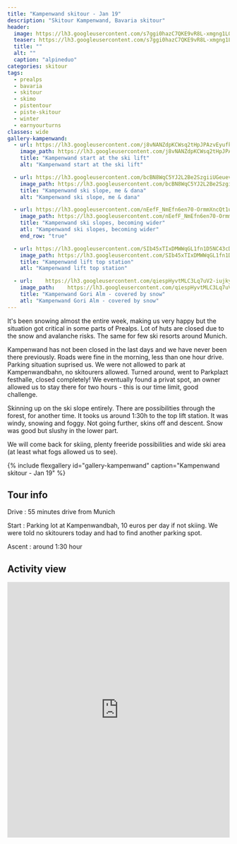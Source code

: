 ```yaml
---
title: "Kampenwand skitour - Jan 19"
description: "Skitour Kampenwand, Bavaria skitour"
header:
  image: https://lh3.googleusercontent.com/s7ggi0hazC7QKE9vR8L-xmgng1LOU3MV2FIxDUqbSsWiqoaK-IMUV8ty17boIEqRYE1AZ3-iZY5soZ1GtlSEJrM6HLcFbiB5XHpU_vdXWoIoQr0iEt8cWXltJ3bZbH0Sj_aPUunOdECylBsrR-5eCI2KC8u_SIR1ANCktPm8I0lfuTuXztFkDLUGXJfnF1Czh2FckUUjzMUiVYZ3hQGhQaN1MCO2vMQG33qYvr7UutFV5XKruz9I49ruSSjYuZIZYlk_v2h63W1gS4nOawr5_f46s2BGareeOX473azSI-ib0FV7UWEUyajc0b-E1PlKN-dIYfSs2-m_cUqeoqwGVNskZyBbFLrc70WK9H0smB-4Bl8PVdYFgZ9rg392XRjCQNgOiKLrvr9A8ywJUpli_P86AMfc0KawSXu4dOSlh0iigWXKdHx02z2EMxotA50k7VLBf-_iFhYrqU9bsmnIsXoXqYdO3dpJX-iE2TZD24pTChiMTA9sFG3_HE4vcAwwwkn8kPuElNqeTRIDrVDBBOm6kK2B2qhDxdGnBNK5F4yvANrhUNdoVIM0nnhdfMoeE43_CjXXE3YevPHzcqB24XmEhAdyzQFVLBOqiLFmk1pYhNrZRE6YXuyQ2vY_dlUJTggJFDmud6rlUvLc3Mi-4tCa1rpty8YsyjEhQGf_H_5J9fSYbEsfrVfhGShLt3X-1GLDLgWJ4Iz7-uvcJMM=w1994-h1542-no
  teaser: https://lh3.googleusercontent.com/s7ggi0hazC7QKE9vR8L-xmgng1LOU3MV2FIxDUqbSsWiqoaK-IMUV8ty17boIEqRYE1AZ3-iZY5soZ1GtlSEJrM6HLcFbiB5XHpU_vdXWoIoQr0iEt8cWXltJ3bZbH0Sj_aPUunOdECylBsrR-5eCI2KC8u_SIR1ANCktPm8I0lfuTuXztFkDLUGXJfnF1Czh2FckUUjzMUiVYZ3hQGhQaN1MCO2vMQG33qYvr7UutFV5XKruz9I49ruSSjYuZIZYlk_v2h63W1gS4nOawr5_f46s2BGareeOX473azSI-ib0FV7UWEUyajc0b-E1PlKN-dIYfSs2-m_cUqeoqwGVNskZyBbFLrc70WK9H0smB-4Bl8PVdYFgZ9rg392XRjCQNgOiKLrvr9A8ywJUpli_P86AMfc0KawSXu4dOSlh0iigWXKdHx02z2EMxotA50k7VLBf-_iFhYrqU9bsmnIsXoXqYdO3dpJX-iE2TZD24pTChiMTA9sFG3_HE4vcAwwwkn8kPuElNqeTRIDrVDBBOm6kK2B2qhDxdGnBNK5F4yvANrhUNdoVIM0nnhdfMoeE43_CjXXE3YevPHzcqB24XmEhAdyzQFVLBOqiLFmk1pYhNrZRE6YXuyQ2vY_dlUJTggJFDmud6rlUvLc3Mi-4tCa1rpty8YsyjEhQGf_H_5J9fSYbEsfrVfhGShLt3X-1GLDLgWJ4Iz7-uvcJMM=w1994-h1542-no
  title: ""
  alt: ""
  caption: "alpineduo"
categories: skitour
tags:
  - prealps
  - bavaria
  - skitour
  - skimo
  - pistentour
  - piste-skitour
  - winter
  - earnyourturns
classes: wide
gallery-kampenwand:
  - url: https://lh3.googleusercontent.com/j8vNANZdpKCWsq2tHpJPAzvEyufkccsyMVT-XIAowgOYBRyJnyMeAWvKm00zGKcFLDpwhEmjAmRTcEqcVlVjLaLoxlMmeL_OrPbGG5tXV3dSHn2Y9QZve0jnE-ERyWP7md1Wox7wPqVkyITwmBiWPBqUWf-BYVlNNcMBeUqY_j5pPVv42gaOfq5GTbCPT4S_CMGqRz5LgNaInfcaSSK8_56aNuNKK3S02ySlv_x14XjhkSUGFq6n537xI6QH-NMADs1rRSqBJhHy9rk6WC8M2cISCupnT58v4aYnQj0XdM3M4Lq35W0MFQ9hkca8JKTlzn9ZjHkyC4Pgb0_64zt1zbiKZOXHSdZIeWAh0IhUmhuHJSzoOGCjGFYvYKEIysa1EvJo5AUOxr_T6n9weQ-DK6Bpd-nk_D5yZusp73sVfdWWlKqyd0J7p6NL18-vMqyiVO95Pqi5q725NLCcGkh0vlRKKpHarQO_WUlsZRQJ1A0ExsHv0pRFH-nG4VPktsk8vvv9gJgZUpe3oXajt_KjRaNJ1A3oJu2C85BX-AS7fWZkPL76oE_Hw2GCWlS5Y6zEYlHSyqB_7LHHUklFGIelSMC-nR8ICLqXQ8F_Cpq4V9HsOP3DxOnMcr9GFp2-Y6oIgdWCygkbN0QAsKGasRCTdYOUtQPmxpwuGNhyOCsHvZlriq9Cf4PVD_7UClFxnMb7W79NYm9enX_YozDDrSc=w1158-h1542-no
    image_path: https://lh3.googleusercontent.com/j8vNANZdpKCWsq2tHpJPAzvEyufkccsyMVT-XIAowgOYBRyJnyMeAWvKm00zGKcFLDpwhEmjAmRTcEqcVlVjLaLoxlMmeL_OrPbGG5tXV3dSHn2Y9QZve0jnE-ERyWP7md1Wox7wPqVkyITwmBiWPBqUWf-BYVlNNcMBeUqY_j5pPVv42gaOfq5GTbCPT4S_CMGqRz5LgNaInfcaSSK8_56aNuNKK3S02ySlv_x14XjhkSUGFq6n537xI6QH-NMADs1rRSqBJhHy9rk6WC8M2cISCupnT58v4aYnQj0XdM3M4Lq35W0MFQ9hkca8JKTlzn9ZjHkyC4Pgb0_64zt1zbiKZOXHSdZIeWAh0IhUmhuHJSzoOGCjGFYvYKEIysa1EvJo5AUOxr_T6n9weQ-DK6Bpd-nk_D5yZusp73sVfdWWlKqyd0J7p6NL18-vMqyiVO95Pqi5q725NLCcGkh0vlRKKpHarQO_WUlsZRQJ1A0ExsHv0pRFH-nG4VPktsk8vvv9gJgZUpe3oXajt_KjRaNJ1A3oJu2C85BX-AS7fWZkPL76oE_Hw2GCWlS5Y6zEYlHSyqB_7LHHUklFGIelSMC-nR8ICLqXQ8F_Cpq4V9HsOP3DxOnMcr9GFp2-Y6oIgdWCygkbN0QAsKGasRCTdYOUtQPmxpwuGNhyOCsHvZlriq9Cf4PVD_7UClFxnMb7W79NYm9enX_YozDDrSc=w300-h400-no
    title: "Kampenwand start at the ski lift"
    alt: "Kampenwand start at the ski lift"

  - url: https://lh3.googleusercontent.com/bcBN8WqC5YJ2L2Be2SzgiiUGeuevKE4uIJ-nnpLCFAe_clOQRUK-_kv_QwWhkIjqp3nE-xhlwd3SsQlsva8vlWLQ61ktVfbc_2_R1KcY0krG7OcVmQq0o4AFzGfgjRt3ZGi4v7pzFBP0iEM1sVx2mXFSH2EjCrS0HrY6gRgnjpQ2ykZik8uqLfDyKwRy0Sx52KKADgi8xQWaJClr7QX-qAk39WrZSogbGIb5d5U1XMgTZjAPkumM2hcKSP2AokyugHiXm8V7GNIdFl3MhjObXdd_4im0jx_MTyCH0tszJmPKbRqeqjZmnrwSVuO95XT9-xUgc8AE2Vpf2M1qJ2qFcoBJ8-KwRiVrcnhlJVHr9N356Jw4pHR396X_hPiTjAr5022sdyqu3JuP1AMJnUTNacRVHfXrA7bgVVM58XWBIKDJkYBL4TTPPzpUTPh1-taOU1rRQcOhZl0dbVmTGBhNgxHwWNM5xpebAjG6jpSpPy5BGG3zoWdJwUGPhqQr4YLFawHQtlzCQQV3VT-L-AKNJy3kCQtpp_b_crEMHk-N41mxzx-SoJX2bIPRw4qr7b-6_c72AxYHwG-pIF4Zkso9FPD-xjfZ9GN709TPzseEV2cBDjOIOTRf2ng7EdtlQ3f1X46-Ph_0e47EMjWVJT-jPDIp_YBZQBnSGJul0Am4VGiakkqVFA2EBe9z1MVyNSjZ2H_QRGgnMStTlxFQgNk=w1158-h1542-no
    image_path: https://lh3.googleusercontent.com/bcBN8WqC5YJ2L2Be2SzgiiUGeuevKE4uIJ-nnpLCFAe_clOQRUK-_kv_QwWhkIjqp3nE-xhlwd3SsQlsva8vlWLQ61ktVfbc_2_R1KcY0krG7OcVmQq0o4AFzGfgjRt3ZGi4v7pzFBP0iEM1sVx2mXFSH2EjCrS0HrY6gRgnjpQ2ykZik8uqLfDyKwRy0Sx52KKADgi8xQWaJClr7QX-qAk39WrZSogbGIb5d5U1XMgTZjAPkumM2hcKSP2AokyugHiXm8V7GNIdFl3MhjObXdd_4im0jx_MTyCH0tszJmPKbRqeqjZmnrwSVuO95XT9-xUgc8AE2Vpf2M1qJ2qFcoBJ8-KwRiVrcnhlJVHr9N356Jw4pHR396X_hPiTjAr5022sdyqu3JuP1AMJnUTNacRVHfXrA7bgVVM58XWBIKDJkYBL4TTPPzpUTPh1-taOU1rRQcOhZl0dbVmTGBhNgxHwWNM5xpebAjG6jpSpPy5BGG3zoWdJwUGPhqQr4YLFawHQtlzCQQV3VT-L-AKNJy3kCQtpp_b_crEMHk-N41mxzx-SoJX2bIPRw4qr7b-6_c72AxYHwG-pIF4Zkso9FPD-xjfZ9GN709TPzseEV2cBDjOIOTRf2ng7EdtlQ3f1X46-Ph_0e47EMjWVJT-jPDIp_YBZQBnSGJul0Am4VGiakkqVFA2EBe9z1MVyNSjZ2H_QRGgnMStTlxFQgNk=w300-h400-no
    title: "Kampenwand ski slope, me & dana"
    alt: "Kampenwand ski slope, me & dana"

  - url: https://lh3.googleusercontent.com/nEefF_NmEfn6en70-OrmmXncQt1u32_zvXpttiYNGqgeFNAp51TqEQawv_NoaotmFWnKtEWCGoDNoCrEKRcpZNXqtZwPpvfxdqLXda0tiYCDnKbWqL6n8666aTh2JeWaOhLEhrR90aSXfvq3HWPh-eOTuexRvxGR0tP_qIOFN7_stbOOFc4tcLZ7FVnu59agCMOlGurC8QawKV0j3qxU58uF7VzuqNxxCBTQoKFHI8ltebw91ASoz1RP_78X3FF2CQiA1_gcCG_a_2YGddnhtyjKBZpfRt-hN1FAFBY5yqRPjqx__6W0Ogj0bPBk8yzqjkXKKeKI0gMyKN1bAcJZJSRaAciXCCs9pAr7KsYxgXBvIggmhjJ0RjWs2FVvy-88-rT3DExBEgFJ77NYVFHcSt2HmO_fN69SsiNfHh4YUN2yW6e4rG8ega8lWwP6XCcNpyLVtYEsW1fZW4n_DF2fgeSL8VvMDaBT3bkziPUVlm4FMJTrCFq-yDMsnUOtQkH7_Z_Ea6vLG7xWWil7p1fw3z_4uXdgw68hp57B3eHdKEWbTDMzxa5VLXTKg-swrcURhgojDLKttt8DWthCrkt_p9fxyNkBRREJMOZFKXMahKaP1YCBzS5vJA60RFhBCWFIT83IKzzAbXi38lwub9f_5TS62mxeORwACpvW4Dw4XrVxShyvungyClBRKTV6oWBJPnhVE2g-N5nAyQumPqU=w2056-h1542-no
    image_path: https://lh3.googleusercontent.com/nEefF_NmEfn6en70-OrmmXncQt1u32_zvXpttiYNGqgeFNAp51TqEQawv_NoaotmFWnKtEWCGoDNoCrEKRcpZNXqtZwPpvfxdqLXda0tiYCDnKbWqL6n8666aTh2JeWaOhLEhrR90aSXfvq3HWPh-eOTuexRvxGR0tP_qIOFN7_stbOOFc4tcLZ7FVnu59agCMOlGurC8QawKV0j3qxU58uF7VzuqNxxCBTQoKFHI8ltebw91ASoz1RP_78X3FF2CQiA1_gcCG_a_2YGddnhtyjKBZpfRt-hN1FAFBY5yqRPjqx__6W0Ogj0bPBk8yzqjkXKKeKI0gMyKN1bAcJZJSRaAciXCCs9pAr7KsYxgXBvIggmhjJ0RjWs2FVvy-88-rT3DExBEgFJ77NYVFHcSt2HmO_fN69SsiNfHh4YUN2yW6e4rG8ega8lWwP6XCcNpyLVtYEsW1fZW4n_DF2fgeSL8VvMDaBT3bkziPUVlm4FMJTrCFq-yDMsnUOtQkH7_Z_Ea6vLG7xWWil7p1fw3z_4uXdgw68hp57B3eHdKEWbTDMzxa5VLXTKg-swrcURhgojDLKttt8DWthCrkt_p9fxyNkBRREJMOZFKXMahKaP1YCBzS5vJA60RFhBCWFIT83IKzzAbXi38lwub9f_5TS62mxeORwACpvW4Dw4XrVxShyvungyClBRKTV6oWBJPnhVE2g-N5nAyQumPqU=w400-h300-no
    title: "Kampenwand ski slopes, becoming wider"
    atl: "Kampenwand ski slopes, becoming wider"
    end_row: "true"

  - url: https://lh3.googleusercontent.com/SIb45xTIxDMWWqGL1fn1D5NC43cDngtiBknbUfJClgrw45MiMY_KWq-15k_gtTcrJN0voezkSalCN0keyAJH9EfvKCS6uBE8AWkDzbhkbfpnIVfbGXI8tD-AmJC1l7wIf9rg-vuY67ie9yYIfqgSzbiTezzva3V4GZEKDbnWQivNH-Vqavrf6pUdfEGfX5Ec6TLtsaf4R-T8alndmmXlVFBMMq3D7BA76KqFdjntKUsOIIDr_IBXnFRGzYpBTWTY2V0ftZphxC_jeN8zBPJPZSQySSMQvZCCAWXbD2UwG6M4n0KOgnPMat_UhNRMvORT3hMnHIPXyG1xfA0WMR1XxInVYArQacYZWJ_KSP_zwojLYX9SE_FngxoICPfvs8nUM8UeodusHYEVJCVXKZF97jFd3eiONgEn0nIV4USBnYL6wRnkBs9IKJWG_bVhiWXfLD6LC1y576_emjcfNLGjELf8qR0Tv6WVWHhr3-YV6AHnQ0hGjd3pIjaYJm1i5D9vEcQMOJG0KFhZwe7G8Y9j9viMmvOX50_2jHfDVFbkzO7UwAjp489vi8lbB-NVHGpsvwP5oCbTXwPvPOgn0RbqeKCqmw0YuvgF9OulPGokbojKaWuUbJPG444vsG2SBMWrVc4qixPUYjnihu4jQUv7VUZqOboSqqL_g_vDRv-fcQPy5lcQleLNeKzmpUfIJGjMA-EBS4xxC9KWmkb87bw=w1158-h1542-no
    image_path: https://lh3.googleusercontent.com/SIb45xTIxDMWWqGL1fn1D5NC43cDngtiBknbUfJClgrw45MiMY_KWq-15k_gtTcrJN0voezkSalCN0keyAJH9EfvKCS6uBE8AWkDzbhkbfpnIVfbGXI8tD-AmJC1l7wIf9rg-vuY67ie9yYIfqgSzbiTezzva3V4GZEKDbnWQivNH-Vqavrf6pUdfEGfX5Ec6TLtsaf4R-T8alndmmXlVFBMMq3D7BA76KqFdjntKUsOIIDr_IBXnFRGzYpBTWTY2V0ftZphxC_jeN8zBPJPZSQySSMQvZCCAWXbD2UwG6M4n0KOgnPMat_UhNRMvORT3hMnHIPXyG1xfA0WMR1XxInVYArQacYZWJ_KSP_zwojLYX9SE_FngxoICPfvs8nUM8UeodusHYEVJCVXKZF97jFd3eiONgEn0nIV4USBnYL6wRnkBs9IKJWG_bVhiWXfLD6LC1y576_emjcfNLGjELf8qR0Tv6WVWHhr3-YV6AHnQ0hGjd3pIjaYJm1i5D9vEcQMOJG0KFhZwe7G8Y9j9viMmvOX50_2jHfDVFbkzO7UwAjp489vi8lbB-NVHGpsvwP5oCbTXwPvPOgn0RbqeKCqmw0YuvgF9OulPGokbojKaWuUbJPG444vsG2SBMWrVc4qixPUYjnihu4jQUv7VUZqOboSqqL_g_vDRv-fcQPy5lcQleLNeKzmpUfIJGjMA-EBS4xxC9KWmkb87bw=w300-h400-no
    title: "Kampenwand lift top station"
    atl: "Kampenwand lift top station"

  - url:    https://lh3.googleusercontent.com/qiespHyvtMLC3Lq7uV2-iujkyXQVlxvSd0we7paDpWRMSxLm7LxxHtfuwGGBxEj1daSpGixqKcGlp2JU93acMmyDdhgFQ7gAYh-Ipxz3_v_s28R_PM7-mqWc3zTQwxkX7avECDGP-3bLqQfJCj4ymlPZniSHYoijQlitDQrWyE-e5Uo4uEorxtRsMj4TLZYvR7qrpL-g_jBeb4ftprgWj8uis1HKT3tlXeTGiswiW4xf8XSOB7z4PCu8tSYj9tiYdANy_0aAhfr8Ttvb0hVOf7DD8dsVXBZ6QlFCjk4n-nu2nEO_Fw91dcjPvofjPxKNBDA_hnbr3KRsjsaCrM8wRt__wAaBtlj3YJ_z-rWEd8ekwEh-7ypsRkURzBJSoEDEfhmzmTPrgpq5GdjbYqh24Vl2y5FWXvju76cgNobnFOmVpGEZBKCajkBXFwnjW7XPeaKMUZ3vz_lOekyLZt2na-0R2gH-R50QHbuVjikUoQ3l3ficn23CgJVbr5UX1GTu6t4u2tTq9K7Ga_MtIEF0qvgLCnff3AYz12nTewQTthHg3zYnLuq7UjHwYt01tdDCxb5itsPZ8ywnrRzD-Ya2xDkSgITgS0bX-zoziPxB33AGWaWQt962O1_MQGcGTpWI18gKFmCUncX-GrD22YWEiuLtLs_0FpWBuYQhq88_l6-aa7gimUvgilXPen6ATcsgWeWreFnx6YcJB7oAwm8=w1158-h1542-no
    image_path:    https://lh3.googleusercontent.com/qiespHyvtMLC3Lq7uV2-iujkyXQVlxvSd0we7paDpWRMSxLm7LxxHtfuwGGBxEj1daSpGixqKcGlp2JU93acMmyDdhgFQ7gAYh-Ipxz3_v_s28R_PM7-mqWc3zTQwxkX7avECDGP-3bLqQfJCj4ymlPZniSHYoijQlitDQrWyE-e5Uo4uEorxtRsMj4TLZYvR7qrpL-g_jBeb4ftprgWj8uis1HKT3tlXeTGiswiW4xf8XSOB7z4PCu8tSYj9tiYdANy_0aAhfr8Ttvb0hVOf7DD8dsVXBZ6QlFCjk4n-nu2nEO_Fw91dcjPvofjPxKNBDA_hnbr3KRsjsaCrM8wRt__wAaBtlj3YJ_z-rWEd8ekwEh-7ypsRkURzBJSoEDEfhmzmTPrgpq5GdjbYqh24Vl2y5FWXvju76cgNobnFOmVpGEZBKCajkBXFwnjW7XPeaKMUZ3vz_lOekyLZt2na-0R2gH-R50QHbuVjikUoQ3l3ficn23CgJVbr5UX1GTu6t4u2tTq9K7Ga_MtIEF0qvgLCnff3AYz12nTewQTthHg3zYnLuq7UjHwYt01tdDCxb5itsPZ8ywnrRzD-Ya2xDkSgITgS0bX-zoziPxB33AGWaWQt962O1_MQGcGTpWI18gKFmCUncX-GrD22YWEiuLtLs_0FpWBuYQhq88_l6-aa7gimUvgilXPen6ATcsgWeWreFnx6YcJB7oAwm8=w300-h400-no
    title: "Kampenwand Gori Alm - covered by snow"
    atl: "Kampenwand Gori Alm - covered by snow"
---
```


It's been snowing almost the entire week, making us very happy but the situation got critical in some parts of Prealps. Lot of huts are closed due to the snow and avalanche risks. The same for few ski resorts around Munich.

Kampenwand has not been closed in the last days and we have never been there previously. Roads were fine in the morning, less than one hour drive. Parking situation suprised us. We were not allowed to park at Kampenwandbahn, no skitourers allowed. Turned around, went to Parkplazt festhalle, closed completely! We eventually found a privat spot, an owner allowed us to stay there for two hours - this is our time limit, good challenge.

Skinning up on the ski slope entirely. There are possibilities through the forest, for another time. It tooks us around 1:30h to the top lift station. It was windy, snowing and foggy. Not going further, skins off and descent. Snow was good but slushy in the lower part. 

We will come back for skiing, plenty freeride possibilities and wide ski area (at least what fogs allowed us to see).

{% include flexgallery id="gallery-kampenwand" caption="Kampenwand skitour - Jan 19" %}

## Tour info

Drive
: 55 minutes drive from Munich

Start
: Parking lot at Kampenwandbah, 10 euros per day if not skiing. We were told no skitourers today and had to find another parking spot.

Ascent
: around 1:30 hour

## Activity view

<iframe src="https://www.komoot.com/tour/54568484/embed?profile=1" width="100%" height="580" frameborder="0" scrolling="no"></iframe>
